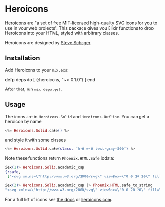 # Heroicons

[Heroicons](https://github.com/tailwindlabs/heroicons) are "a set of free MIT-licensed high-quality SVG icons for you to use in your web projects". This package gives you Elixir functions to drop Heroicons into your HTML, styled with arbitrary classes.

Heroicons are designed by [Steve Schoger](https://twitter.com/steveschoger)

## Installation

Add Heroicons to your `mix.exs`:

defp deps do
  [
    {:heroicons, "~> 0.1.0"}
  ]
end

After that, run `mix deps.get`.

## Usage

The icons are in `Heroicons.Solid` and `Heroicons.Outline`. You can get a heroicon by name

```eex
<%= Heroicons.Solid.cake() %>
```

and style it with some classes

```eex
<%= Heroicons.Solid.cake(class: "h-6 w-6 text-gray-500") %>
```

Note these functions return `Phoenix.HTML.Safe` iodata:
```elixir
iex(1)> Heroicons.Solid.academic_cap
{:safe,
 ["<svg xmlns=\"http://www.w3.org/2000/svg\" viewBox=\"0 0 20 20\" fill=\"currentColor\"", #...

iex(2)> Heroicons.Solid.academic_cap |> Phoenix.HTML.safe_to_string
"<svg xmlns=\"http://www.w3.org/2000/svg\" viewBox=\"0 0 20 20\" fill=\"currentColor\">\n  ..."
```

For a full list of icons see [the docs](https://hexdocs.pm/heroicons/api-reference.html) or [heroicons.com](https://heroicons.com/).
